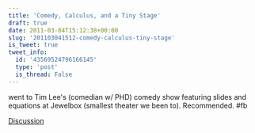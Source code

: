 ```yaml
---
title: 'Comedy, Calculus, and a Tiny Stage'
draft: true
date: 2011-03-04T15:12:38+00:00
slug: '201103041512-comedy-calculus-tiny-stage'
is_tweet: true
tweet_info:
  id: '43569524796166145'
  type: 'post'
  is_thread: False
---
```




went to Tim Lee's (comedian w/ PHD) comedy show featuring slides and equations at Jewelbox (smallest theater we been to). Recommended. #fb

[Discussion](https://x.com/sytelus/status/43569524796166145)
